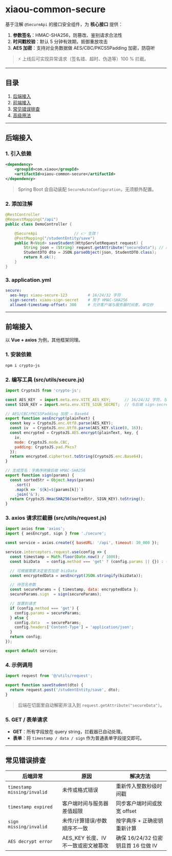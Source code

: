 # xiaou-common-secure

基于注解 `@SecureApi` 的接口安全组件，为 **核心接口** 提供：

1. **参数签名**：HMAC-SHA256，防篡改、鉴别请求合法性
2. **时间戳校验**：默认 5 分钟有效期，抵御重放攻击
3. **AES 加密**：支持对业务数据做 AES/CBC/PKCS5Padding 加密，防窃听

> ⚡ 上线后可实现异常请求（签名错、超时、伪造等）100 % 拦截。

---
## 目录
1. [后端接入](#后端接入)
2. [前端接入](#前端接入)
3. [常见错误排查](#常见错误排查)
4. [高级用法](#高级用法)

---
## 后端接入
### 1. 引入依赖
```xml
<dependency>
    <groupId>com.xiaou</groupId>
    <artifactId>xiaou-common-secure</artifactId>
</dependency>
```
> Spring Boot 会自动装配 `SecureAutoConfiguration`，无须额外配置。

### 2. 添加注解
```java
@RestController
@RequestMapping("/api")
public class DemoController {

    @SecureApi                // 👉 生效！
    @PostMapping("/studentEntity/save")
    public R<Void> saveStudent(HttpServletRequest request) {
        String json = (String) request.getAttribute("secureData"); // 解密后明文
        StudentDTO dto = JSON.parseObject(json, StudentDTO.class);
        return R.ok();
    }
}
```

### 3. application.yml
```yaml
secure:
  aes-key: xiaou-secure-123         # 16/24/32 字符
  sign-secret: xiaou-sign-secret    # 用于 HMAC-SHA256
  allowed-timestamp-offset: 300     # 允许客户端与服务器时间差，单位秒
```

---
## 前端接入
以 **Vue + axios** 为例，其他框架同理。

### 1. 安装依赖
```bash
npm i crypto-js
```

### 2. 编写工具 (src/utils/secure.js)
```javascript
import CryptoJS from 'crypto-js';

const AES_KEY  = import.meta.env.VITE_AES_KEY;      // 16/24/32 字符，与后端保持一致
const SIGN_KEY = import.meta.env.VITE_SIGN_SECRET;  // 与后端 sign-secret 一致

// AES/CBC/PKCS5Padding 加密 → Base64
export function aesEncrypt(plainText) {
  const key = CryptoJS.enc.Utf8.parse(AES_KEY);
  const iv  = CryptoJS.enc.Utf8.parse(AES_KEY.slice(0, 16));
  const encrypted = CryptoJS.AES.encrypt(plainText, key, {
    iv,
    mode: CryptoJS.mode.CBC,
    padding: CryptoJS.pad.Pkcs7
  });
  return encrypted.ciphertext.toString(CryptoJS.enc.Base64);
}

// 生成签名：字典序拼接后做 HMAC-SHA256
export function sign(params) {
  const sortedStr = Object.keys(params)
    .sort()
    .map(k => `${k}=${params[k]}`)
    .join('&');
  return CryptoJS.HmacSHA256(sortedStr, SIGN_KEY).toString();
}
```

### 3. axios 请求拦截器 (src/utils/request.js)
```javascript
import axios from 'axios';
import { aesEncrypt, sign } from './secure';

const service = axios.create({ baseURL: '/api', timeout: 10_000 });

service.interceptors.request.use(config => {
  const timestamp = Math.floor(Date.now() / 1000);
  const bizData   = config.method === 'get' ? (config.params || {}) : (config.data || {});

  // 可根据需要决定是否加密 bizData
  const encryptedData = aesEncrypt(JSON.stringify(bizData));

  // 待签名参数
  const secureParams = { timestamp, data: encryptedData };
  secureParams.sign  = sign(secureParams);

  // 放置到请求
  if (config.method === 'get') {
    config.params = secureParams;
  } else {
    config.data   = secureParams;
    config.headers['Content-Type'] = 'application/json';
  }
  return config;
});

export default service;
```

### 4. 示例调用
```javascript
import request from '@/utils/request';

export function saveStudent(dto) {
  return request.post('/studentEntity/save', dto);
}
```
> 后端在切面里自动解密并注入到 `request.getAttribute("secureData")`。

### 5. GET / 表单请求
- **GET**：所有字段放在 query string，拦截器已自动处理。
- **表单**：将 `timestamp / data / sign` 作为普通表单字段提交即可。

---
## 常见错误排查
| 后端异常                     | 原因                                    | 解决方法                             |
|-----------------------------|-----------------------------------------|--------------------------------------|
| `timestamp missing/invalid` | 未传或格式错误                          | 重新传入整数秒级时间戳               |
| `timestamp expired`         | 客户端时间与服务器差值超限             | 同步客户端时间或放宽 offset          |
| `sign missing/invalid`      | 未传/计算错误/参数顺序不一致           | 按字典序 + 正确密钥重新计算           |
| `AES decrypt error`         | AES_KEY 长度、IV 不一致或密文被篡改    | 确保 16/24/32 位密钥且首 16 位做 IV   |
